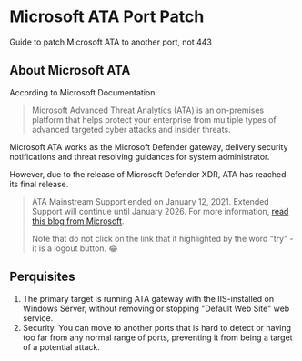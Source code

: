 # Microsoft ATA Port Patch

Guide to patch Microsoft ATA to another port, not 443

## About Microsoft ATA

According to Microsoft Documentation:

> Microsoft Advanced Threat Analytics (ATA) is an on-premises platform that helps protect your enterprise from multiple types of advanced targeted cyber attacks and insider threats.

Microsoft ATA works as the Microsoft Defender gateway, delivery security notifications and threat resolving guidances for system administrator.

However, due to the release of Microsoft Defender XDR, ATA has reached its final release.

> ATA Mainstream Support ended on January 12, 2021. Extended Support will continue until January 2026. For more information, [read this blog from Microsoft](https://techcommunity.microsoft.com/t5/security-compliance-and-identity/end-of-mainstream-support-for-advanced-threat-analytics-january/ba-p/1539181).
>
> Note that do not click on the link that it highlighted by the word "try" - it is a logout button. 😂

## Perquisites

1. The primary target is running ATA gateway with the IIS-installed on Windows Server, without removing or stopping "Default Web Site" web service.
2. Security. You can move to another ports that is hard to detect or having too far from any normal range of ports, preventing it from being a target of a potential attack.
